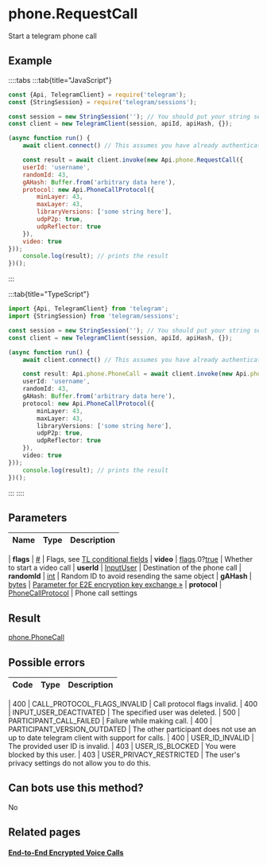 # phone.RequestCall

Start a telegram phone call



## Example

::::tabs
:::tab{title="JavaScript"}
```js
const {Api, TelegramClient} = require('telegram');
const {StringSession} = require('telegram/sessions');

const session = new StringSession(''); // You should put your string session here
const client = new TelegramClient(session, apiId, apiHash, {});

(async function run() {
    await client.connect() // This assumes you have already authenticated with .start()

    const result = await client.invoke(new Api.phone.RequestCall({
    userId: 'username',
    randomId: 43,
    gAHash: Buffer.from('arbitrary data here'),
    protocol: new Api.PhoneCallProtocol({
        minLayer: 43,
        maxLayer: 43,
        libraryVersions: ['some string here'],
        udpP2p: true,
        udpReflector: true
    }),
    video: true
}));
    console.log(result); // prints the result
})();
```
:::

:::tab{title="TypeScript"}
```ts
import {Api, TelegramClient} from 'telegram';
import {StringSession} from 'telegram/sessions';

const session = new StringSession(''); // You should put your string session here
const client = new TelegramClient(session, apiId, apiHash, {});

(async function run() {
    await client.connect() // This assumes you have already authenticated with .start()

    const result: Api.phone.PhoneCall = await client.invoke(new Api.phone.RequestCall({
    userId: 'username',
    randomId: 43,
    gAHash: Buffer.from('arbitrary data here'),
    protocol: new Api.PhoneCallProtocol({
        minLayer: 43,
        maxLayer: 43,
        libraryVersions: ['some string here'],
        udpP2p: true,
        udpReflector: true
    }),
    video: true
}));
    console.log(result); // prints the result
})();
```
:::
::::



## Parameters

| Name | Type | Description |
| :--: | ---- | ----------- |

| **flags** | [#](https://core.telegram.org/type/%23) | Flags, see [TL conditional fields](https://core.telegram.org/mtproto/TL-combinators#conditional-fields) 
| **video** | [flags](https://core.telegram.org/mtproto/TL-combinators#conditional-fields).0?[true](https://core.telegram.org/constructor/true) | Whether to start a video call 
| **userId** | [InputUser](https://core.telegram.org/type/InputUser) | Destination of the phone call 
| **randomId** | [int](https://core.telegram.org/type/int) | Random ID to avoid resending the same object 
| **gAHash** | [bytes](https://core.telegram.org/type/bytes) | [Parameter for E2E encryption key exchange »](https://core.telegram.org/api/end-to-end/voice-calls) 
| **protocol** | [PhoneCallProtocol](https://core.telegram.org/type/PhoneCallProtocol) | Phone call settings 


## Result

[phone.PhoneCall](https://core.telegram.org/type/phone.PhoneCall)



## Possible errors

| Code | Type | Description |
| :--: | ---- | ----------- |

| 400 | CALL\_PROTOCOL\_FLAGS\_INVALID | Call protocol flags invalid. 
| 400 | INPUT\_USER\_DEACTIVATED | The specified user was deleted. 
| 500 | PARTICIPANT\_CALL\_FAILED | Failure while making call. 
| 400 | PARTICIPANT\_VERSION\_OUTDATED | The other participant does not use an up to date telegram client with support for calls. 
| 400 | USER\_ID\_INVALID | The provided user ID is invalid. 
| 403 | USER\_IS\_BLOCKED | You were blocked by this user. 
| 403 | USER\_PRIVACY\_RESTRICTED | The user's privacy settings do not allow you to do this. 


## Can bots use this method?

No

## Related pages

#### [End-to-End Encrypted Voice Calls](https://core.telegram.org/api/end-to-end/voice-calls)


